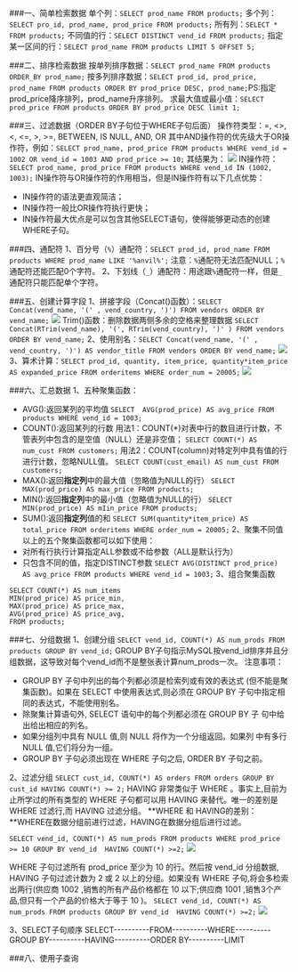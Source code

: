 ###一、简单检索数据
单个列：`SELECT prod_name FROM products;`
多个列：`SELECT pro_id, prod_name, prod_price FROM products;`
所有列：`SELECT * FROM products;`
不同值的行：`SELECT DISTINCT vend_id FROM products;`
指定某一区间的行：`SELECT prod_name FROM products LIMIT 5 OFFSET 5;`

###二、排序检索数据
按单列排序数据：`SELECT prod_name FROM products ORDER_BY prod_name;`
按多列排序数据：`SELECT prod_id, prod_price, prod_name FROM products ORDER BY prod_price DESC, prod_name;`PS:指定prod_price降序排列，prod_name升序排列。
求最大值或最小值：`SELECT prod_price FROM products ORDER BY prod_price DESC limit 1;`

###三、过滤数据（ORDER BY子句位于WHERE子句后面）
操作符类型：=, <>, <, <=, >, >=, BETWEEN, IS NULL, AND, OR
其中AND操作符的优先级大于OR操作符，例如：`SELECT prod_name, prod_price FROM products WHERE vend_id = 1002 OR vend_id = 1003 AND prod_price >= 10;` 其结果为：
![](https://upload-images.jianshu.io/upload_images/11397602-4a14e3ec1b92320b.png?imageMogr2/auto-orient/strip%7CimageView2/2/w/1240)
IN操作符：`SELECT prod_name, prod_price FROM products WHERE vend_id IN (1002, 1003);`
IN操作符与OR操作符的作用相当，但是IN操作符有以下几点优势：
- IN操作符的语法更直观简洁；
- IN操作符一般比OR操作符执行更快；
- IN操作符最大优点是可以包含其他SELECT语句，使得能够更动态的创建WHERE子句。

###四、通配符
1、百分号（`%`）通配符：`SELECT prod_id, prod_name FROM  products WHERE prod_name LIKE '%anvil%';`
注意：`%`通配符无法匹配NULL；`%`通配符还能匹配0个字符。
2、下划线（`_`）通配符：用途跟`%`通配符一样，但是`_`通配符只能匹配单个字符。

###五、创建计算字段
1、拼接字段（Concat()函数）：`SELECT Concat(vend_name, '(' , vend_country, ')') FROM vendors ORDER BY vend_name;`
![](https://upload-images.jianshu.io/upload_images/11397602-a26d319331b89656.png?imageMogr2/auto-orient/strip%7CimageView2/2/w/1240)
Trim()函数：删除数据两侧多余的空格来整理数据
`SELECT Concat(RTrim(vend_name), '(', RTrim(vend_country), ')' ) FROM vendors ORDER BY vend_name;`
2、使用别名：`SELECT Concat(vend_name, '(' , vend_country, ')') AS vendor_title FROM vendors ORDER BY vend_name;`
![](https://upload-images.jianshu.io/upload_images/11397602-77e6a3849355621f.png?imageMogr2/auto-orient/strip%7CimageView2/2/w/1240)
3、算术计算：`SELECT prod_id, quantity, item_price, quantity*item_price AS expanded_price FROM orderitems WHERE order_num = 20005;`
![](https://upload-images.jianshu.io/upload_images/11397602-e73be3ae2f0472d9.png?imageMogr2/auto-orient/strip%7CimageView2/2/w/1240)

###六、汇总数据
1、五种聚集函数：
- AVG():返回某列的平均值
`SELECT  AVG(prod_price) AS avg_price FROM products WHERE vend_id = 1003;`
- COUNT():返回某列的行数
用法1：COUNT(*)对表中行的数目进行计数，不管表列中包含的是空值（NULL）还是非空值；
`SELECT COUNT(*) AS num_cust FROM customers;`
用法2：COUNT(column)对特定列中具有值的行进行计数，忽略NULL值。
`SELECT COUNT(cust_email) AS num_cust FROM customers;`
- MAX():返回**指定列**中的最大值（忽略值为NULL的行）
`SELECT MAX(prod_price) AS max_price FROM products;`
- MIN():返回**指定列**中的最小值（忽略值为NULL的行）
`SELECT MIN(prod_price) AS mIin_price FROM products;`
- SUM():返回**指定列**值的和
`SELECT SUM(quantity*item_price) AS total_price FROM orderitems WHERE order_num = 20005;`
2、聚集不同值
以上的五个聚集函数都可以如下使用：
- 对所有行执行计算指定ALL参数或不给参数（ALL是默认行为）
- 只包含不同的值，指定DISTINCT参数
`SELECT AVG(DISTINCT prod_price) AS avg_price FROM products WHERE vend_id = 1003;`
3、组合聚集函数
```
SELECT COUNT(*) AS num_items
MIN(prod_price) AS price_min,
MAX(prod_price) AS price_max,
AVG(prod_price) AS price_avg,
FROM products;
```

###七、分组数据
1、创建分组
`SELECT vend_id, COUNT(*) AS num_prods FROM products GROUP BY vend_id;`
GROUP BY子句指示MySQL按vend_id排序并且分组数据，这导致对每个vend_id而不是整张表计算num_prods一次。
注意事项：
- GROUP BY 子句中列出的每个列都必须是检索列或有效的表达式
(但不能是聚集函数)。如果在 SELECT 中使用表达式,则必须在
GROUP BY 子句中指定相同的表达式，不能使用别名。
- 除聚集计算语句外, SELECT 语句中的每个列都必须在 GROUP BY 子
句中给出给出相应的列名。
- 如果分组列中具有 NULL 值,则 NULL 将作为一个分组返回。如果列
中有多行 NULL 值,它们将分为一组。
- GROUP BY 子句必须出现在 WHERE 子句之后, ORDER BY 子句之前。

2、过滤分组
`SELECT cust_id, COUNT(*) AS orders FROM orders GROUP BY cust_id HAVING COUNT(*) >= 2;`
HAVING 非常类似于 WHERE 。事实上,目前为止所学过的所有类型的 WHERE 子句都可以用 HAVING 来替代。唯一的差别是WHERE 过滤行,而 HAVING 过滤分组。
**WHERE 和 HAVING的差别：**WHERE在数据分组前进行过滤，HAVING在数据分组后进行过滤。

`SELECT vend_id, COUNT(*) AS num_prods FROM products WHERE prod_price >= 10 GROUP BY vend_id  HAVING COUNT(*) >=2;`
![](https://upload-images.jianshu.io/upload_images/11397602-9a412436558ab949.png?imageMogr2/auto-orient/strip%7CimageView2/2/w/1240)

WHERE 子句过滤所有 prod_price 至少为 10 的行。然后按 vend_id 分组数据, HAVING 子句过滤计数为 2 或 2 以上的分组。如果没有 WHERE 子句,将会多检索出两行(供应商 1002 ,销售的所有产品价格都在 10 以下;供应商 1001 ,销售3个产品,但只有一个产品的价格大于等于 10 )。
`SELECT vend_id, COUNT(*) AS num_prods FROM products GROUP BY vend_id  HAVING COUNT(*) >=2;`
![](https://upload-images.jianshu.io/upload_images/11397602-14ca7d388e91fbe5.png?imageMogr2/auto-orient/strip%7CimageView2/2/w/1240)

3、SELECT子句顺序
SELECT----------FROM----------WHERE----------GROUP BY----------HAVING----------ORDER BY----------LIMIT

###八、使用子查询